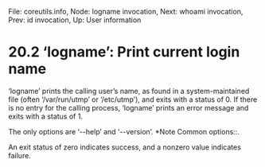 File: coreutils.info,  Node: logname invocation,  Next: whoami invocation,  Prev: id invocation,  Up: User information

20.2 ‘logname’: Print current login name
========================================

‘logname’ prints the calling user’s name, as found in a
system-maintained file (often ‘/var/run/utmp’ or ‘/etc/utmp’), and exits
with a status of 0.  If there is no entry for the calling process,
‘logname’ prints an error message and exits with a status of 1.

   The only options are ‘--help’ and ‘--version’.  *Note Common
options::.

   An exit status of zero indicates success, and a nonzero value
indicates failure.

